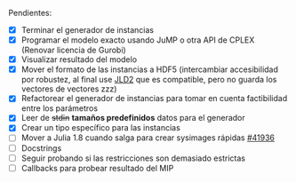 Pendientes:
 - [x] Terminar el generador de instancias
 - [x] Programar el modelo exacto usando JuMP o otra API de CPLEX (Renovar licencia de Gurobi)
 - [x] Visualizar resultado del modelo
 - [x] Mover el formato de las instancias a HDF5 (intercambiar accesibilidad por robustez, al final use [JLD2](https://github.com/JuliaIO/JLD2.jl) que es compatible, pero no guarda los vectores de vectores zzz)
 - [x] Refactorear el generador de instancias para tomar en cuenta factibilidad entre los parámetros
 - [x] Leer de ~~stdin~~ **tamaños predefinidos** datos para el generador
 - [x] Crear un tipo específico para las instancias
 - [ ] Mover a Julia 1.8 cuando salga para crear sysimages rápidas [#41936](https://github.com/JuliaLang/julia/pull/41936)
 - [ ] Docstrings
 - [ ] Seguir probando si las restricciones son demasiado estrictas
 - [ ] Callbacks para probear resultado del MIP 
